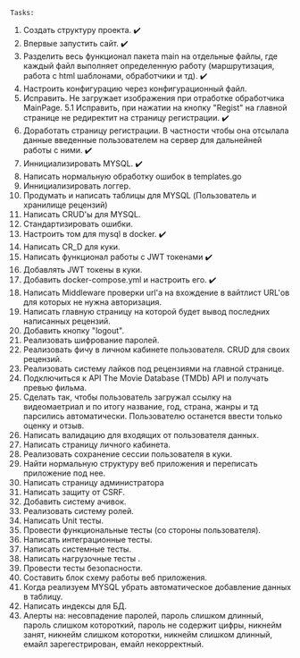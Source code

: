     Tasks:
1. Создать структуру проекта. ✔️
2. Впервые запустить сайт. ✔️
3. Разделить весь функционал пакета main на отдельные файлы, где каждый файл выполняет определенную работу (маршрутизация, работа с html шаблонами, обработчики и тд). ✔️
4. Настроить конфигурацию через конфигурационный файл.
5. Исправить. Не загружает изображения при отработке обработчика MainPage.
5.1 Исправить, при нажатии на кнопку "Regist" на главной странице не редиректит на страницу регистрации. ✔️
6. Доработать страницу регистрации. В частности чтобы она отсылала данные введенные пользователем на сервер для дальнейней работы с ними. ✔️
7. Иннициализировать MYSQL. ✔️
8. Написать нормальную обработку ошибок в templates.go
9. Иннициализировать логгер.
10. Продумать и написать таблицы для MYSQL (Пользователь и хранилище рецензий)
11. Написать CRUD'ы для MYSQL.
12. Стандартизировать ошибки.
13. Настроить том для mysql в docker. ✔️
14. Написать CR_D для куки.
15. Написать функционал работы с JWT токенами ✔️
16. Добавлять JWT токены в куки.
17. Добавить docker-compose.yml и настроить его. ✔️
18. Написать Middleware проверки url'a на вхождение в вайтлист URL'ов для которых не нужна авторизация.
19. Написать главную страницу на которой будет вывод последних написанных рецензий.
20. Добавить кнопку "logout".
21. Реализовать шифрование паролей.
22. Реализовать фичу в личном кабинете пользователя. CRUD для своих рецензий.
23. Реализовать систему лайков под рецензиями на главной странице.
24. Подключиться к API The Movie Database (TMDb) API и получать превью фильма.
25. Сделать так, чтобы пользователь загружал ссылку на видеомаетриал и по итогу название, год, страна, жанры и тд парсились автоматически. Пользователю останется ввести только оценку и отзыв.
26. Написать валидацию для входящих от пользователя данных.
27. Написать страницу личного кабинета.
28. Реализовать сохранение сессии пользователя в куки.
29. Найти нормальную структуру веб приложения и переписать приложение под нее.
30. Написать страницу администратора
31. Написать защиту от CSRF.
32. Добавить систему ачивок.
33. Реализовать систему ролей.
34. Написать Unit тесты.
35. Провести функциональные тесты (со стороны пользователя).
36. Написать интеграционные тесты.
37. Написать системные тесты.
38. Написать нагрузочные тесты .
39. Провести тесты безопасности.
40. Составить блок схему работы веб приложения.
41. Когда реализуем MYSQL убрать автоматическое добавление данных в таблицу.
42. Написать индексы для БД.
43. Алерты на: несовпадение паролей, пароль слишком длинный, пароль слишком котороткий, пароль не содержит цифры, никнейм занят, никнейм слишком которотки, никнейм слишком длинный, емайл зарегестрирован,  емайл некорректный.
